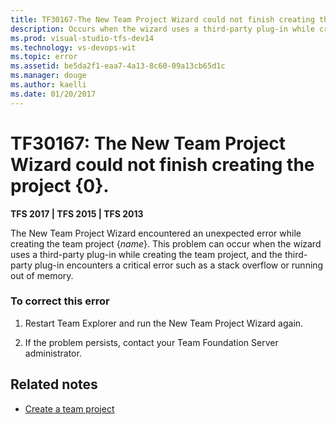 ```yaml
---
title: TF30167-The New Team Project Wizard could not finish creating the project {0}. | TFS
description: Occurs when the wizard uses a third-party plug-in while creating the team project.
ms.prod: visual-studio-tfs-dev14
ms.technology: vs-devops-wit
ms.topic: error
ms.assetid: be5da2f1-eaa7-4a13-8c60-09a13cb65d1c
ms.manager: douge
ms.author: kaelli
ms.date: 01/20/2017
---
```


# TF30167: The New Team Project Wizard could not finish creating the project {0}.

**TFS 2017 | TFS 2015 | TFS 2013**

The New Team Project Wizard encountered an unexpected error while creating the team project {*name*}. This problem can occur when the wizard uses a third-party plug-in while creating the team project, and the third-party plug-in encounters a critical error such as a stack overflow or running out of memory.  
  
### To correct this error  
  
1.  Restart Team Explorer and run the New Team Project Wizard again.  
  
2.  If the problem persists, contact your Team Foundation Server administrator.  
  
## Related notes
- [Create a team project](../../../accounts/create-team-project.md)